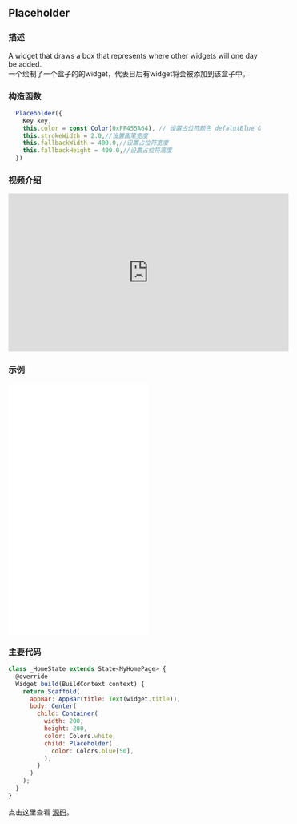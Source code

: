 ## Placeholder

### 描述
A widget that draws a box that represents where other widgets will one day be added.  
一个绘制了一个盒子的的widget，代表日后有widget将会被添加到该盒子中。

### 构造函数
```javascript
  Placeholder({
    Key key,
    this.color = const Color(0xFF455A64), // 设置占位符颜色 defalutBlue Grey 700 
    this.strokeWidth = 2.0,//设置画笔宽度
    this.fallbackWidth = 400.0,//设置占位符宽度
    this.fallbackHeight = 400.0,//设置占位符高度
  })
```
### 视频介绍
<iframe width="560" height="315" src="https://www.youtube.com/embed/LPe56fezmoo" frameborder="0" allow="accelerometer; autoplay; encrypted-media; gyroscope; picture-in-picture" allowfullscreen></iframe>

### 示例  
<iframe src="./web/index.html" width="280px" height="500px" frameborder="0" scrolling="no"></iframe>

### 主要代码
```javascript
class _HomeState extends State<MyHomePage> {
  @override
  Widget build(BuildContext context) {
    return Scaffold(
      appBar: AppBar(title: Text(widget.title)),
      body: Center(
        child: Container(
          width: 200,
          height: 200,
          color: Colors.white,
          child: Placeholder(
            color: Colors.blue[50],
          ),
        )
      )
    );
  }
}
```

点击这里查看 [源码](./web/main.dart)。

